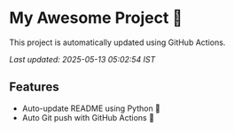 # My Awesome Project 🚀

This project is automatically updated using GitHub Actions.

_Last updated: 2025-05-13 05:02:54 IST_

## Features
- Auto-update README using Python 🐍
- Auto Git push with GitHub Actions 🤖
